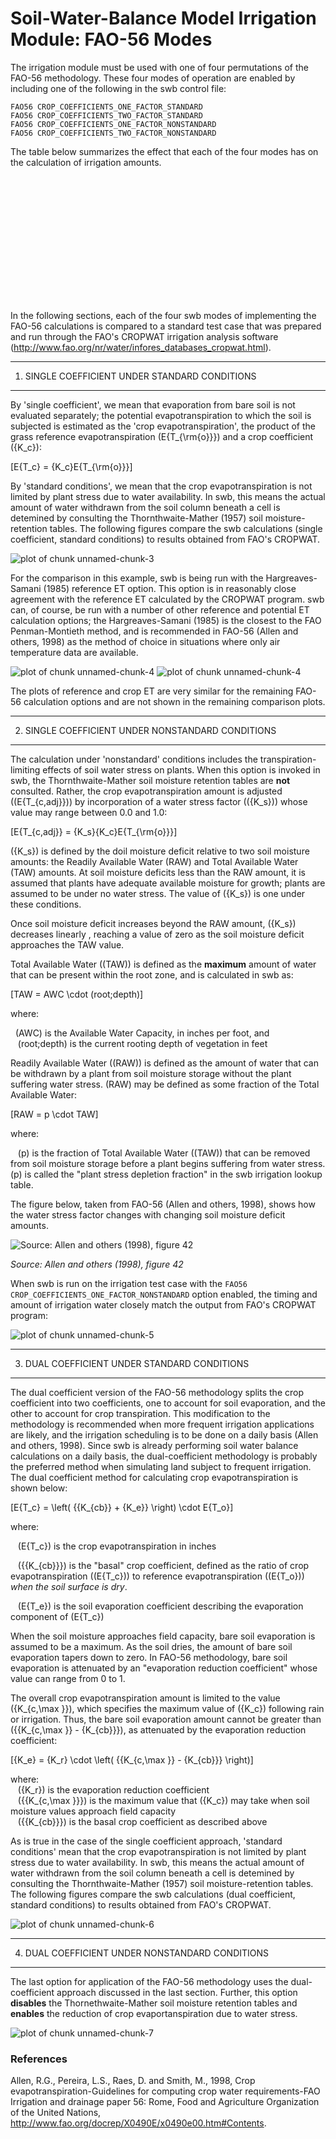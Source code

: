 Soil-Water-Balance Model Irrigation Module: FAO-56 Modes
========================================================




The irrigation module must be used with one of four permutations of the FAO-56 methodology. These four modes of operation are enabled by including one of the following in the swb control file:

```
FAO56 CROP_COEFFICIENTS_ONE_FACTOR_STANDARD
FAO56 CROP_COEFFICIENTS_TWO_FACTOR_STANDARD
FAO56 CROP_COEFFICIENTS_ONE_FACTOR_NONSTANDARD
FAO56 CROP_COEFFICIENTS_TWO_FACTOR_NONSTANDARD
```
The table below summarizes the effect that each of the four modes has on the calculation of irrigation amounts.

<!-- Table generated in R 3.0.1 by googleVis 0.4.3 package -->
<!-- Mon Jun 24 10:33:18 2013 -->


<!-- jsHeader -->
<script type="text/javascript">
 
// jsData 
function gvisDataTableID6e84d7d1f86 () {
  var data = new google.visualization.DataTable();
  var datajson =
[
 [
 "CROP_COEFFICIENTS_ONE_FACTOR_STANDARD",
"no",
"no",
"yes" 
],
[
 "CROP_COEFFICIENTS_TWO_FACTOR_STANDARD",
"yes",
"no",
"yes" 
],
[
 "CROP_COEFFICIENTS_ONE_FACTOR_NONSTANDARD",
"no",
"yes",
"no" 
],
[
 "CROP_COEFFICIENTS_TWO_FACTOR_NONSTANDARD",
"yes",
"yes",
"no" 
] 
];
data.addColumn('string','FAO-56 calculation mode');
data.addColumn('string','Bare soil evap calculated?');
data.addColumn('string','Water stress calculated?');
data.addColumn('string','Thornthwaite-Mather tables consulted?');
data.addRows(datajson);
return(data);
}
 
// jsDrawChart
function drawChartTableID6e84d7d1f86() {
  var data = gvisDataTableID6e84d7d1f86();
  var options = {};
options["allowHtml"] = true;
options["width"] =   1200;
options["height"] =    200;
options["page"] = "enable";

     var chart = new google.visualization.Table(
       document.getElementById('TableID6e84d7d1f86')
     );
     chart.draw(data,options);
    

}
  
 
// jsDisplayChart
(function() {
  var pkgs = window.__gvisPackages = window.__gvisPackages || [];
  var callbacks = window.__gvisCallbacks = window.__gvisCallbacks || [];
  var chartid = "table";

  // Manually see if chartid is in pkgs (not all browsers support Array.indexOf)
  var i, newPackage = true;
  for (i = 0; newPackage && i < pkgs.length; i++) {
    if (pkgs[i] === chartid)
      newPackage = false;
  }
  if (newPackage)
    pkgs.push(chartid);

  // Add the drawChart function to the global list of callbacks
  callbacks.push(drawChartTableID6e84d7d1f86);
})();
function displayChartTableID6e84d7d1f86() {
  var pkgs = window.__gvisPackages = window.__gvisPackages || [];
  var callbacks = window.__gvisCallbacks = window.__gvisCallbacks || [];
  window.clearTimeout(window.__gvisLoad);
  // The timeout is set to 100 because otherwise the container div we are
  // targeting might not be part of the document yet
  window.__gvisLoad = setTimeout(function() {
    var pkgCount = pkgs.length;
    google.load("visualization", "1", { packages:pkgs, callback: function() {
      if (pkgCount != pkgs.length) {
        // Race condition where another setTimeout call snuck in after us; if
        // that call added a package, we must not shift its callback
        return;
      }
      while (callbacks.length > 0)
        callbacks.shift()();
    } });
  }, 100);
}
 
// jsFooter
 </script>
 
<!-- jsChart -->  
<script type="text/javascript" src="https://www.google.com/jsapi?callback=displayChartTableID6e84d7d1f86"></script>
 
<!-- divChart -->
  
<div id="TableID6e84d7d1f86"
  style="width: 1200px; height: 200px;">
</div>


In the following sections, each of the four swb modes of implementing the FAO-56 calculations is compared to a standard test case that was prepared and run through the FAO's CROPWAT irrigation analysis software (http://www.fao.org/nr/water/infores_databases_cropwat.html).

*****
1. SINGLE COEFFICIENT UNDER STANDARD CONDITIONS
-----------------------

By 'single coefficient', we mean that evaporation from bare soil is not evaluated separately; the potential evapotranspiration to which the soil is subjected is estimated as the 'crop evapotranspiration', the product of the grass reference evapotranspiration \(E{T_{\rm{o}}}\) and a crop coefficient \({K_c}\):


\[E{T_c} = {K_c}E{T_{\rm{o}}}\]

By 'standard conditions', we mean that the crop evapotranspiration is not limited by plant stress due to water availability. In swb, this means the actual amount of water withdrawn from the soil column beneath a cell is detemined by consulting the Thornthwaite-Mather (1957) soil moisture-retention tables. The following figures compare the swb calculations (single coefficient, standard conditions) to results obtained from FAO's CROPWAT.



![plot of chunk unnamed-chunk-3](figure/unnamed-chunk-3.png) 


For the comparison in this example, swb is being run with the Hargreaves-Samani (1985) reference ET option. This option is in reasonably close agreement with the reference ET calculated by the CROPWAT program. swb can, of course, be run with a number of other reference and potential ET calculation options; the Hargreaves-Samani (1985) is the closest to the FAO Penman-Montieth method, and is recommended in FAO-56 (Allen and others, 1998) as the method of choice in situations where only air temperature data are available.

![plot of chunk unnamed-chunk-4](figure/unnamed-chunk-41.png) ![plot of chunk unnamed-chunk-4](figure/unnamed-chunk-42.png) 

The plots of reference and crop ET are very similar for the remaining FAO-56 calculation options and are not shown in the remaining comparison plots.

*****
2. SINGLE COEFFICIENT UNDER NONSTANDARD CONDITIONS
-----------------------

The calculation under 'nonstandard' conditions includes the transpiration-limiting effects of soil water stress on plants. When this option is invoked in swb, the Thornthwaite-Mather soil moisture retention tables are **not** consulted. Rather, the crop evapotranspiration amount is adjusted (\(E{T_{c,adj}}\)) by incorporation of a water stress factor (\({K_s}\)) whose value may range between 0.0 and 1.0:

\[E{T_{c,adj}} = {K_s}{K_c}E{T_{\rm{o}}}\]

\({K_s}\) is defined by the doil moisture deficit relative to two soil moisture amounts: the Readily Available Water (RAW) and Total Available Water (TAW) amounts. At soil moisture deficits less than the RAW amount, it is assumed that plants have adequate available moisture for growth; plants are assumed to be under no water stress. The value of \({K_s}\) is one under these conditions.

Once soil moisture deficit increases beyond the RAW amount, \({K_s}\) decreases linearly , reaching a value of zero as the soil moisture deficit approaches the TAW value.

Total Available Water (\(TAW\)) is defined as the **maximum** amount of water that can be present within the root zone, and is calculated in swb as:

\[TAW = AWC \cdot (root\;depth)\]

where:

&nbsp;&nbsp;\(AWC\) is the Available Water Capacity, in inches per foot, and   
&nbsp;&nbsp; \(root\;depth\) is the current rooting depth of vegetation in feet
  
Readily Available Water (\(RAW\)) is defined as the amount of water that can be withdrawn by a plant from soil moisture storage without the plant suffering water stress. \(RAW\) may be defined as some fraction of the Total Available Water:

\[RAW = p \cdot TAW\]

where:

&nbsp;&nbsp; \(p\) is the fraction of Total Available Water (\(TAW\)) that can be removed from soil moisture storage before a plant begins suffering from water stress. \(p\) is called the "plant stress depletion fraction" in the swb irrigation lookup table.
  
The figure below, taken from FAO-56 (Allen and others, 1998), shows how the water stress factor changes with changing soil moisture deficit amounts.

![Source: Allen and others (1998), figure 42](FAO56_figs/Fig_42.png)

*Source: Allen and others (1998), figure 42*

When swb is run on the irrigation test case with the `FAO56 CROP_COEFFICIENTS_ONE_FACTOR_NONSTANDARD` option enabled, the timing and amount of irrigation water closely match the output from FAO's CROPWAT program:
  

![plot of chunk unnamed-chunk-5](figure/unnamed-chunk-5.png) 

*****
3. DUAL COEFFICIENT UNDER STANDARD CONDITIONS
-----------------------

The dual coefficient version of the FAO-56 methodology splits the crop coefficient into two coefficients, one to account for soil evaporation, and the other to account for crop transpiration. This modification to the methodology is recommended when more frequent irrigation applications are likely, and the irrigation scheduling is to be done on a daily basis (Allen and others, 1998). Since swb is already performing soil water balance calculations on a daily basis, the dual-coefficient methodology is probably the preferred method when simulating land subject to frequent irrigation. The dual coefficient method for calculating crop evapotranspiration is shown below:

\[E{T_c} = \left( {{K_{cb}} + {K_e}} \right) \cdot E{T_o}\]

where:

&nbsp;&nbsp; \(E{T_c}\) is the crop evapotranspiration in inches

&nbsp;&nbsp; \({{K_{cb}}}\) is the "basal" crop coefficient, defined as the ratio of crop evapotranspiration (\(E{T_c}\)) to reference evapotranspiration (\(E{T_o}\)) *when the soil surface is dry*. 

&nbsp;&nbsp; \(E{T_e}\) is the soil evaporation coefficient describing the evaporation component of \(E{T_c}\)

When the soil moisture approaches field capacity, bare soil evaporation is assumed to be a maximum. As the soil dries, the amount of bare soil evaporation tapers down to zero. In FAO-56 methodology, bare soil evaporation is attenuated by an "evaporation reduction coefficient" whose value can range from 0 to 1. 

The overall crop evapotranspiration amount is limited to the value \({K_{c,\max }}\), which specifies the maximum value of \({K_c}\) following rain or irrigation. Thus, the bare soil evaporation amount cannot be greater than \({{K_{c,\max }} - {K_{cb}}}\), as attenuated by the evaporation reduction coefficient:

\[{K_e} = {K_r} \cdot \left( {{K_{c,\max }} - {K_{cb}}} \right)\]

where:  
&nbsp;&nbsp; \({K_r}\) is the evaporation reduction coefficient  
&nbsp;&nbsp; \({{K_{c,\max }}}\) is the maximum value that \({K_c}\) may take when soil moisture values approach field capacity  
&nbsp;&nbsp; \({{K_{cb}}}\) is the basal crop coefficient as described above  

As is true in the case of the single coefficient approach, 'standard conditions' mean that the crop evapotranspiration is not limited by plant stress due to water availability. In swb, this means the actual amount of water withdrawn from the soil column beneath a cell is detemined by consulting the Thornthwaite-Mather (1957) soil moisture-retention tables. The following figures compare the swb calculations (dual coefficient, standard conditions) to results obtained from FAO's CROPWAT.


![plot of chunk unnamed-chunk-6](figure/unnamed-chunk-6.png) 




*****
4. DUAL COEFFICIENT UNDER NONSTANDARD CONDITIONS
-----------------------

The last option for application of the FAO-56 methodology uses the dual-coefficient approach discussed in the last section. Further, this option **disables** the Thornethwaite-Mather soil moisture retention tables and **enables** the reduction of crop evaportanspiration due to water stress. 

![plot of chunk unnamed-chunk-7](figure/unnamed-chunk-7.png) 


### References

Allen, R.G., Pereira, L.S., Raes, D. and Smith, M., 1998, Crop evapotranspiration-Guidelines for computing crop water requirements-FAO Irrigation and drainage paper 56: Rome, Food and Agriculture Organization of the United Nations, <http://www.fao.org/docrep/X0490E/x0490e00.htm#Contents>.
